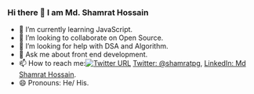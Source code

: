 ### Hi there 👋 I am Md. Shamrat Hossain


<!-- - 🔭 I’m currently working on ... -->
- 🌱 I’m currently learning JavaScript.
- 👯 I’m looking to collaborate on Open Source.
- 🤔 I’m looking for help with DSA and Algorithm.
- 💬 Ask me about front end development.
- 📫 How to reach me:[![Twitter URL](https://img.shields.io/twitter/url/https/twitter.com/bukotsunikki.svg?style=social&label=Follow%20%40shamratpg)](https://twitter.com/shamratpg) [Twitter: @shamratpg](https://twitter.com/shamratpg),  [LinkedIn: Md Shamrat Hossain](https://www.linkedin.com/in/md-shamrat-hossain/).
- 😄 Pronouns: He/ His.
<!-- - ⚡ Fun fact: ... -->

